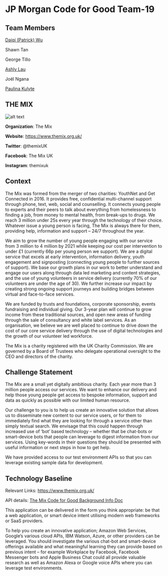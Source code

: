 # JP Morgan Code for Good Team-19 

## Team Members
[Daiqi (Patrick) Wu](https://wudaiqi.com)

Shawn Tan

George Tillo

[Ashly Lau](https://ashlylau.github.io)

Joël Ngana

[Paulina Kulyte](https://github.com/Pkulyte)

## THE MIX

![alt text](https://external.massively.ai/wc_themixv1/img/themixlogo.png)

**Organization**:  The Mix

**Website**: https://www.themix.org.uk/

**Twitter**: @themixUK


**Facebook**: The Mix UK

**Instagram**: themixuk

## Context

The Mix was formed from the merger of two charities: YouthNet and Get Connected in 2016. It provides free, confidential multi-channel support through phone, text, web, social and counselling. It connects young people to experts and their peers to talk about everything from homelessness to finding a job, from money to mental health, from break-ups to drugs. We reach 3 million under 25s every year through the technology of their choice. Whatever issue a young person is facing, The Mix is always there for them, providing help, information and support – 24/7 throughout the year. 

We aim to grow the number of young people engaging with our service from 3 million to 4 million by 2021 while keeping our cost per intervention to under £1 (currently 66p per young person we support). We are a digital service that excels at early intervention, information delivery, youth engagement and signposting (connecting young people to further sources of support). We base our growth plans in our work to better understand and engage our users along through data led marketing and content strategies, and the use of young volunteers in service delivery (currently 70% of our volunteers are under the age of 30). We further increase our impact by creating strong ongoing support journeys and building bridges between virtual and face-to-face services. 

We are funded by trusts and foundations, corporate sponsorship, events fundraising and individual giving. Our 3-year plan will continue to grow income from these traditional sources, and open new areas of funding through the sale of consultancy and white label services. As an organisation, we believe we are well placed to continue to drive down the cost of our core service delivery through the use of digital technologies and the growth of our volunteer led workforce. 

The Mix is a charity registered with the UK Charity Commission. We are governed by a Board of Trustees who delegate operational oversight to the CEO and directors of the charity.

## Challenge Statement

The Mix are a small yet digitally ambitious charity. Each year more than 3 million people access our services. We want to enhance our delivery and help those young people get access to bespoke information, support and data as quickly as possible with our limited human resource.

Our challenge to you is to help us create an innovative solution that allows us to disseminate new content to our service users, or for them to immediately find what they are looking for through a service other than simply textual search. We envisage that this could happen through increased use of ‘bot’ based technology – whether that be chat-bots or smart-device bots that people can leverage to digest information from our services. Using key-words in their questions they should be presented with useful information or next steps in how to get help.

We have provided access to our test environment APIs so that you can leverage existing sample data for development.

## Technology Baseline

Relevant Links: https://www.themix.org.uk/

API details: [The Mix Code for Good Background Info Doc](http://codeforgood.net/wp-content/uploads/2018/11/The-Mix-Code-for-Good-Background-Info-Doc.pdf)

This application can be delivered in the form you think appropriate: be that a web application, or smart device intent utilising modern web frameworks or SaaS providers.

To help you create an innovative application; Amazon Web Services, Google’s various cloud APIs, IBM Watson, Azure, or other providers can be leveraged. You should investigate the various chat-bot and smart-device offerings available and what meaningful learning they can provide based on previous intent – for example Workplace by Facebook, Facebook Messenger bots and Apple Business Chat could all provide valuable research as well as Amazon Alexa or Google voice APIs where you can leverage test environments.


